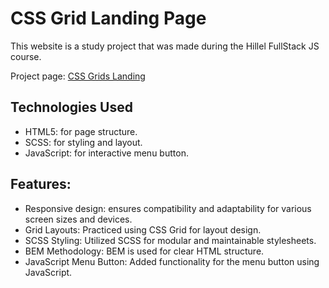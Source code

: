 # CSS Grid Landing Page
This website is a study project that was made during the Hillel FullStack JS course.

Project page: [CSS Grids Landing](https://panisil.github.io/css-grids-landing-page/)

## Technologies Used
- HTML5: for page structure.
- SCSS: for styling and layout.
- JavaScript: for interactive menu button.

## Features:
- Responsive design: ensures compatibility and adaptability for various screen sizes and devices.
- Grid Layouts: Practiced using CSS Grid for layout design.
- SCSS Styling: Utilized SCSS for modular and maintainable stylesheets.
- BEM Methodology: BEM is used for clear HTML structure.
- JavaScript Menu Button: Added functionality for the menu button using JavaScript.




